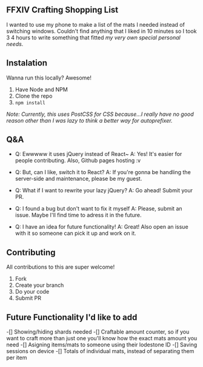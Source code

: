 ## FFXIV Crafting Shopping List
I wanted to use my phone to make a list of the mats I needed instead of switching windows.
Couldn't find anything that I liked in 10 minutes so I took 3 4 hours to write something that fitted _my very own special personal needs_.

## Instalation
Wanna run this locally? Awesome!
1. Have Node and NPM
2. Clone the repo
3. `npm install`

*Note:* _Currently, this uses PostCSS for CSS because…I really have no good reason other than I was lazy to think a better way for autoprefixer._


## Q&A
* Q: Ewwwww it uses jQuery instead of React~
  A: Yes! It's easier for people contributing. Also, Github pages hosting :v

* Q: But, can I like, switch it to React? 
  A: If you're gonna be handling the server-side and maintenance, please be my guest.

* Q: What if I want to rewrite your lazy jQuery?
  A: Go ahead! Submit your PR. 

* Q: I found a bug but don't want to fix it myself
  A: Please, submit an issue. Maybe I'll find time to adress it in the future.

* Q: I have an idea for future functionality!
  A: Great! Also open an issue with it so someone can pick it up and work on it.

## Contributing
All contributions to this are super welcome!
1. Fork
2. Create your branch
3. Do your code
4. Submit PR

## Future Functionality I'd like to add
-[] Showing/hiding shards needed
-[] Craftable amount counter, so if you want to craft more than just one you'll know how the exact mats amount you need
-[] Asigning items/mats to someone using their lodestone ID
-[] Saving sessions on device
-[] Totals of individual mats, instead of separating them per item

